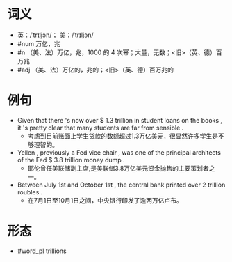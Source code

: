 # 词义
- 英：/ˈtrɪljən/； 美：/ˈtrɪljən/
- #num 万亿，兆
- #n （美、法）万亿，兆，1000 的 4 次幂；大量，无数；<旧>（英、德）百万兆
- #adj （美、法）万亿的，兆的；<旧>（英、德）百万兆的
# 例句
- Given that there 's now over $ 1.3 trillion in student loans on the books , it 's pretty clear that many students are far from sensible .
	- 考虑到目前账面上学生贷款的数额超过1.3万亿美元，很显然许多学生是不够理智的。
- Yellen , previously a Fed vice chair , was one of the principal architects of the Fed $ 3.8 trillion money dump .
	- 耶伦曾任美联储副主席,是美联储3.8万亿美元资金抛售的主要策划者之一。
- Between July 1st and October 1st , the central bank printed over 2 trillion roubles .
	- 在7月1日至10月1日之间，中央银行印发了逾两万亿卢布。
# 形态
- #word_pl trillions
